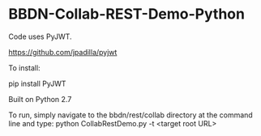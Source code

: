 # BBDN-Collab-REST-Demo-Python

Code uses PyJWT.

https://github.com/jpadilla/pyjwt

To install:

pip install PyJWT

Built on Python 2.7

To run, simply navigate to the bbdn/rest/collab directory at the command line and type:
  python CollabRestDemo.py -t \<target root URL\>
